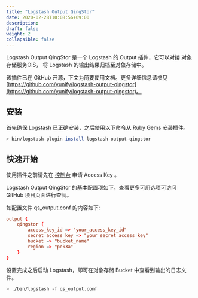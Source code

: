 ```yaml
---
title: "Logstash Output QingStor"
date: 2020-02-28T10:08:56+09:00
description:
draft: false
weight: 2
collapsible: false
---
```


Logstash Output QingStor 是一个 Logstash 的 Output 插件，它可以对接 对象存储服务OIS， 将 Logstash 的输出结果归档至对象存储中。

该插件已在 GitHub 开源，下文为简要使用文档。更多详细信息请参见 [https://github.com/yunify/logstash-output-qingstor](https://github.com/yunify/logstash-output-qingstor)。

## 安装

首先确保 Logstash 已正确安装，之后使用以下命令从 Ruby Gems 安装插件。

```bash
> bin/logstash-plugin install logstash-output-qingstor
```

## 快速开始

使用插件之前请先在 [控制台](https://console.shanhe.com/access_keys/) 申请 Access Key 。

Logstash Output QingStor 的基本配置项如下，查看更多可用选项可访问 GitHub 项目页面进行查阅。

如配置文件 qs_output.conf 的内容如下:

```conf
output {
    qingstor {
        access_key_id => "your_access_key_id"
        secret_access_key => "your_secret_access_key"
        bucket => "bucket_name"
        region => "pek3a"
    }
}
```

设置完成之后启动 Logstash，即可在对象存储 Bucket 中查看到输出的日志文件。

```bash
> ./bin/logstash -f qs_output.conf
```
